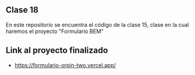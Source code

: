 ## Clase 18

En este repositorio se encuentra el código de la clase 15, clase en la cual haremos el proyecto "Formulario BEM"

## Link al proyecto finalizado 

- https://formulario-orpin-two.vercel.app/
